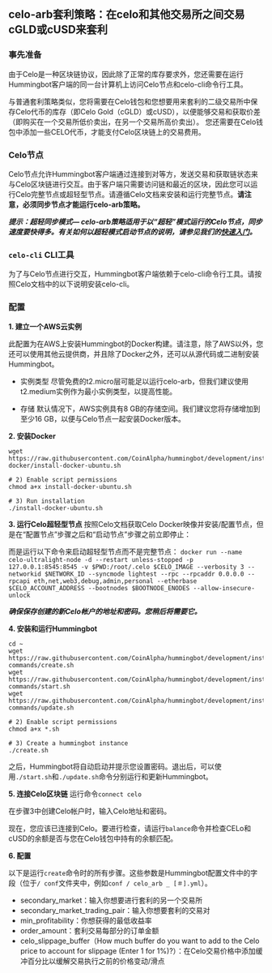 ## celo-arb套利策略：在celo和其他交易所之间交易cGLD或cUSD来套利

### 事先准备

由于Celo是一种区块链协议，因此除了正常的库存要求外，您还需要在运行Hummingbot客户端的同一台计算机上访问Celo节点和celo-cli命令行工具。

与普通套利策略类似，您将需要在Celo钱包和您想要用来套利的二级交易所中保存Celo代币的库存（即Celo Gold（cGLD）或cUSD），以便能够交易和获取价差（即购买在一个交易所低价卖出，在另一个交易所高价卖出）。
您还需要在Celo钱包中添加一些CELO代币，才能支付Celo区块链上的交易费用。

### Celo节点

Celo节点允许Hummingbot客户端通过连接到对等方，发送交易和获取链状态来与Celo区块链进行交互。由于客户端只需要访问链和最近的区块，因此您可以运行Celo完整节点或超轻型节点。请遵循Celo文档来安装和运行完整节点。**请注意，必须同步节点才能运行celo-arb策略。**

***提示：超轻同步模式— celo-arb策略适用于以“超轻”模式运行的Celo节点，同步速度要快得多。有关如何以超轻模式启动节点的说明，请参见我们的[快速入门](https://hummingbot.io/academy/celo-arb/)。***

### ```celo-cli``` CLI工具

为了与Celo节点进行交互，Hummingbot客户端依赖于celo-cli命令行工具。请按照Celo文档中的以下说明安装celo-cli。

### 配置

**1. 建立一个AWS云实例**

此配置为在AWS上安装Hummingbot的Docker构建。请注意，除了AWS以外，您还可以使用其他云提供商，并且除了Docker之外，还可以从源代码或二进制安装Hummingbot。

- 实例类型
  尽管免费的t2.micro层可能足以运行celo-arb，但我们建议使用t2.medium实例作为最小实例类型，以提高性能。

- 存储
  默认情况下，AWS实例具有8 GB的存储空间。我们建议您将存储增加到至少16 GB，以便与Celo节点一起安装Docker版本。

**2. 安装Docker**
```# 1) Download Docker install script
wget https://raw.githubusercontent.com/CoinAlpha/hummingbot/development/installation/install-docker/install-docker-ubuntu.sh

# 2) Enable script permissions
chmod a+x install-docker-ubuntu.sh

# 3) Run installation
./install-docker-ubuntu.sh
```

**3. 运行Celo超轻型节点**
按照Celo文档获取Celo Docker映像并安装/配置节点，但是在“配置节点”步骤之后和“启动节点”步骤之前立即停止：

而是运行以下命令来启动超轻型节点而不是完整节点：
```docker run --name celo-ultralight-node -d --restart unless-stopped -p 127.0.0.1:8545:8545 -v $PWD:/root/.celo $CELO_IMAGE --verbosity 3 --networkid $NETWORK_ID --syncmode lightest --rpc --rpcaddr 0.0.0.0 --rpcapi eth,net,web3,debug,admin,personal --etherbase $CELO_ACCOUNT_ADDRESS --bootnodes $BOOTNODE_ENODES --allow-insecure-unlock```

***确保保存创建的新Celo帐户的地址和密码。您稍后将需要它。***

**4. 安装和运行Hummingbot**
```# 1) Download Hummingbot install, start, and update script
cd ~
wget https://raw.githubusercontent.com/CoinAlpha/hummingbot/development/installation/docker-commands/create.sh
wget https://raw.githubusercontent.com/CoinAlpha/hummingbot/development/installation/docker-commands/start.sh
wget https://raw.githubusercontent.com/CoinAlpha/hummingbot/development/installation/docker-commands/update.sh

# 2) Enable script permissions
chmod a+x *.sh

# 3) Create a hummingbot instance
./create.sh
```

之后，Hummingbot将自动启动并提示您设置密码。退出后，可以使用```./start.sh```和```./update.sh```命令分别运行和更新Hummingbot。

**5. 连接Celo区块链**
运行命令```connect celo```

在步骤3中创建Celo帐户时，输入Celo地址和密码。

现在，您应该已连接到Celo。要进行检查，请运行```balance```命令并检查CELo和cUSD的余额是否与您在Celo钱包中持有的余额匹配。

**6. 配置**

以下是运行```create```命令时的所有步骤。这些参数是Hummingbot配置文件中的字段（位于```/ conf```文件夹中，例如```conf / celo_arb _ [＃].yml```）。

- secondary_market：输入你想要进行套利的另一个交易所
- secondary_market_trading_pair：输入你想要套利的交易对
- min_profitability：你想获得的最低收益率
- order_amount：套利交易每部分的订单金额
- celo_slippage_buffer（How much buffer do you want to add to the Celo price to account for slippage (Enter 1 for 1%)?）：在Celo交易价格中添加缓冲百分比以缓解交易执行之前的价格变动/滑点
